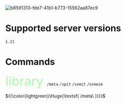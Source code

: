 ![b8591313-fde7-41b1-b773-15562aa87ec9](https://github.com/user-attachments/assets/32bf9ca3-45bf-4e55-b08f-ae42a9ec7b34)

# Supported server versions
`1.21`

# Commands
<font style="color:aaffaa; font-size:40px"> library </font>
`/meta`
`/spit`
`/vomit`
`/sneeze`

${{\color{lightgreen}\Huge{\textsf{  /meta\ \}}}}\$
